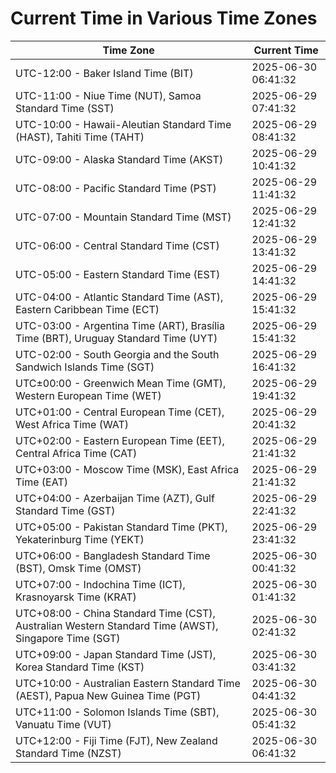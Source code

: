 # Current Time in Various Time Zones

| Time Zone | Current Time |
|-----------|--------------|
| UTC-12:00 - Baker Island Time (BIT) | 2025-06-30 06:41:32 |
| UTC-11:00 - Niue Time (NUT), Samoa Standard Time (SST) | 2025-06-29 07:41:32 |
| UTC-10:00 - Hawaii-Aleutian Standard Time (HAST), Tahiti Time (TAHT) | 2025-06-29 08:41:32 |
| UTC-09:00 - Alaska Standard Time (AKST) | 2025-06-29 10:41:32 |
| UTC-08:00 - Pacific Standard Time (PST) | 2025-06-29 11:41:32 |
| UTC-07:00 - Mountain Standard Time (MST) | 2025-06-29 12:41:32 |
| UTC-06:00 - Central Standard Time (CST) | 2025-06-29 13:41:32 |
| UTC-05:00 - Eastern Standard Time (EST) | 2025-06-29 14:41:32 |
| UTC-04:00 - Atlantic Standard Time (AST), Eastern Caribbean Time (ECT) | 2025-06-29 15:41:32 |
| UTC-03:00 - Argentina Time (ART), Brasília Time (BRT), Uruguay Standard Time (UYT) | 2025-06-29 15:41:32 |
| UTC-02:00 - South Georgia and the South Sandwich Islands Time (SGT) | 2025-06-29 16:41:32 |
| UTC±00:00 - Greenwich Mean Time (GMT), Western European Time (WET) | 2025-06-29 19:41:32 |
| UTC+01:00 - Central European Time (CET), West Africa Time (WAT) | 2025-06-29 20:41:32 |
| UTC+02:00 - Eastern European Time (EET), Central Africa Time (CAT) | 2025-06-29 21:41:32 |
| UTC+03:00 - Moscow Time (MSK), East Africa Time (EAT) | 2025-06-29 21:41:32 |
| UTC+04:00 - Azerbaijan Time (AZT), Gulf Standard Time (GST) | 2025-06-29 22:41:32 |
| UTC+05:00 - Pakistan Standard Time (PKT), Yekaterinburg Time (YEKT) | 2025-06-29 23:41:32 |
| UTC+06:00 - Bangladesh Standard Time (BST), Omsk Time (OMST) | 2025-06-30 00:41:32 |
| UTC+07:00 - Indochina Time (ICT), Krasnoyarsk Time (KRAT) | 2025-06-30 01:41:32 |
| UTC+08:00 - China Standard Time (CST), Australian Western Standard Time (AWST), Singapore Time (SGT) | 2025-06-30 02:41:32 |
| UTC+09:00 - Japan Standard Time (JST), Korea Standard Time (KST) | 2025-06-30 03:41:32 |
| UTC+10:00 - Australian Eastern Standard Time (AEST), Papua New Guinea Time (PGT) | 2025-06-30 04:41:32 |
| UTC+11:00 - Solomon Islands Time (SBT), Vanuatu Time (VUT) | 2025-06-30 05:41:32 |
| UTC+12:00 - Fiji Time (FJT), New Zealand Standard Time (NZST) | 2025-06-30 06:41:32 |
